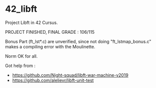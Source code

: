 # 42_libft
Project Libft in 42 Cursus.

PROJECT FINISHED, FINAL GRADE : 106/115

Bonus Part (ft_lst*.c) are unverified, since not doing "ft_lstmap_bonus.c" makes
a compiling error with the Moulinette.

Norm OK for all.

Got help from :

- https://github.com/Night-squad/libft-war-machine-v2019
- https://github.com/alelievr/libft-unit-test
